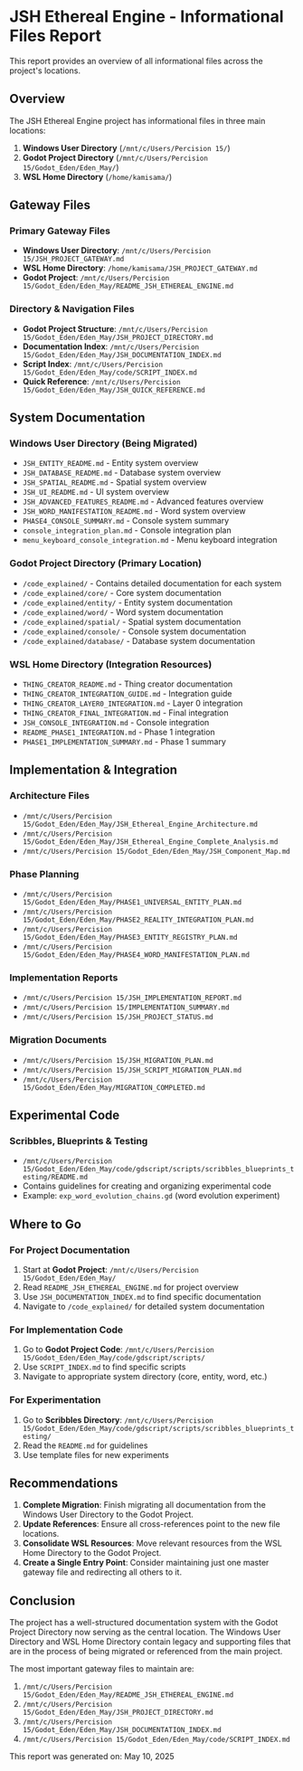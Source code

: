 # JSH Ethereal Engine - Informational Files Report

This report provides an overview of all informational files across the project's locations.

## Overview

The JSH Ethereal Engine project has informational files in three main locations:
1. **Windows User Directory** (`/mnt/c/Users/Percision 15/`)
2. **Godot Project Directory** (`/mnt/c/Users/Percision 15/Godot_Eden/Eden_May/`)
3. **WSL Home Directory** (`/home/kamisama/`)

## Gateway Files

### Primary Gateway Files
- **Windows User Directory**: `/mnt/c/Users/Percision 15/JSH_PROJECT_GATEWAY.md`
- **WSL Home Directory**: `/home/kamisama/JSH_PROJECT_GATEWAY.md`
- **Godot Project**: `/mnt/c/Users/Percision 15/Godot_Eden/Eden_May/README_JSH_ETHEREAL_ENGINE.md`

### Directory & Navigation Files
- **Godot Project Structure**: `/mnt/c/Users/Percision 15/Godot_Eden/Eden_May/JSH_PROJECT_DIRECTORY.md`
- **Documentation Index**: `/mnt/c/Users/Percision 15/Godot_Eden/Eden_May/JSH_DOCUMENTATION_INDEX.md`
- **Script Index**: `/mnt/c/Users/Percision 15/Godot_Eden/Eden_May/code/SCRIPT_INDEX.md`
- **Quick Reference**: `/mnt/c/Users/Percision 15/Godot_Eden/Eden_May/JSH_QUICK_REFERENCE.md`

## System Documentation

### Windows User Directory (Being Migrated)
- `JSH_ENTITY_README.md` - Entity system overview
- `JSH_DATABASE_README.md` - Database system overview
- `JSH_SPATIAL_README.md` - Spatial system overview
- `JSH_UI_README.md` - UI system overview
- `JSH_ADVANCED_FEATURES_README.md` - Advanced features overview
- `JSH_WORD_MANIFESTATION_README.md` - Word system overview
- `PHASE4_CONSOLE_SUMMARY.md` - Console system summary
- `console_integration_plan.md` - Console integration plan
- `menu_keyboard_console_integration.md` - Menu keyboard integration

### Godot Project Directory (Primary Location)
- `/code_explained/` - Contains detailed documentation for each system
- `/code_explained/core/` - Core system documentation
- `/code_explained/entity/` - Entity system documentation
- `/code_explained/word/` - Word system documentation
- `/code_explained/spatial/` - Spatial system documentation
- `/code_explained/console/` - Console system documentation
- `/code_explained/database/` - Database system documentation

### WSL Home Directory (Integration Resources)
- `THING_CREATOR_README.md` - Thing creator documentation
- `THING_CREATOR_INTEGRATION_GUIDE.md` - Integration guide
- `THING_CREATOR_LAYER0_INTEGRATION.md` - Layer 0 integration
- `THING_CREATOR_FINAL_INTEGRATION.md` - Final integration
- `JSH_CONSOLE_INTEGRATION.md` - Console integration
- `README_PHASE1_INTEGRATION.md` - Phase 1 integration
- `PHASE1_IMPLEMENTATION_SUMMARY.md` - Phase 1 summary

## Implementation & Integration

### Architecture Files
- `/mnt/c/Users/Percision 15/Godot_Eden/Eden_May/JSH_Ethereal_Engine_Architecture.md`
- `/mnt/c/Users/Percision 15/Godot_Eden/Eden_May/JSH_Ethereal_Engine_Complete_Analysis.md`
- `/mnt/c/Users/Percision 15/Godot_Eden/Eden_May/JSH_Component_Map.md`

### Phase Planning
- `/mnt/c/Users/Percision 15/Godot_Eden/Eden_May/PHASE1_UNIVERSAL_ENTITY_PLAN.md`
- `/mnt/c/Users/Percision 15/Godot_Eden/Eden_May/PHASE2_REALITY_INTEGRATION_PLAN.md`
- `/mnt/c/Users/Percision 15/Godot_Eden/Eden_May/PHASE3_ENTITY_REGISTRY_PLAN.md`
- `/mnt/c/Users/Percision 15/Godot_Eden/Eden_May/PHASE4_WORD_MANIFESTATION_PLAN.md`

### Implementation Reports
- `/mnt/c/Users/Percision 15/JSH_IMPLEMENTATION_REPORT.md`
- `/mnt/c/Users/Percision 15/IMPLEMENTATION_SUMMARY.md`
- `/mnt/c/Users/Percision 15/JSH_PROJECT_STATUS.md`

### Migration Documents
- `/mnt/c/Users/Percision 15/JSH_MIGRATION_PLAN.md`
- `/mnt/c/Users/Percision 15/JSH_SCRIPT_MIGRATION_PLAN.md`
- `/mnt/c/Users/Percision 15/Godot_Eden/Eden_May/MIGRATION_COMPLETED.md`

## Experimental Code

### Scribbles, Blueprints & Testing
- `/mnt/c/Users/Percision 15/Godot_Eden/Eden_May/code/gdscript/scripts/scribbles_blueprints_testing/README.md`
- Contains guidelines for creating and organizing experimental code
- Example: `exp_word_evolution_chains.gd` (word evolution experiment)

## Where to Go

### For Project Documentation
1. Start at **Godot Project**: `/mnt/c/Users/Percision 15/Godot_Eden/Eden_May/`
2. Read `README_JSH_ETHEREAL_ENGINE.md` for project overview
3. Use `JSH_DOCUMENTATION_INDEX.md` to find specific documentation
4. Navigate to `/code_explained/` for detailed system documentation

### For Implementation Code
1. Go to **Godot Project Code**: `/mnt/c/Users/Percision 15/Godot_Eden/Eden_May/code/gdscript/scripts/`
2. Use `SCRIPT_INDEX.md` to find specific scripts
3. Navigate to appropriate system directory (core, entity, word, etc.)

### For Experimentation
1. Go to **Scribbles Directory**: `/mnt/c/Users/Percision 15/Godot_Eden/Eden_May/code/gdscript/scripts/scribbles_blueprints_testing/`
2. Read the `README.md` for guidelines
3. Use template files for new experiments

## Recommendations

1. **Complete Migration**: Finish migrating all documentation from the Windows User Directory to the Godot Project.
2. **Update References**: Ensure all cross-references point to the new file locations.
3. **Consolidate WSL Resources**: Move relevant resources from the WSL Home Directory to the Godot Project.
4. **Create a Single Entry Point**: Consider maintaining just one master gateway file and redirecting all others to it.

## Conclusion

The project has a well-structured documentation system with the Godot Project Directory now serving as the central location. The Windows User Directory and WSL Home Directory contain legacy and supporting files that are in the process of being migrated or referenced from the main project.

The most important gateway files to maintain are:
1. `/mnt/c/Users/Percision 15/Godot_Eden/Eden_May/README_JSH_ETHEREAL_ENGINE.md`
2. `/mnt/c/Users/Percision 15/Godot_Eden/Eden_May/JSH_PROJECT_DIRECTORY.md`
3. `/mnt/c/Users/Percision 15/Godot_Eden/Eden_May/JSH_DOCUMENTATION_INDEX.md`
4. `/mnt/c/Users/Percision 15/Godot_Eden/Eden_May/code/SCRIPT_INDEX.md`

This report was generated on: May 10, 2025